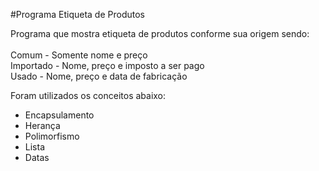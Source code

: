 #Programa Etiqueta de Produtos

Programa que mostra etiqueta de produtos conforme sua origem sendo:</br>
</br>
Comum - Somente nome e preço</br>
Importado - Nome, preço e imposto a ser pago</br>
Usado - Nome, preço e data de fabricação</br>

Foram utilizados os conceitos abaixo:
- Encapsulamento
- Herança
- Polimorfismo
- Lista
- Datas
